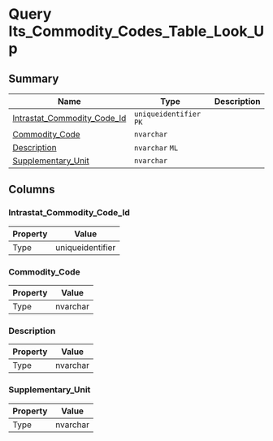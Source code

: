 # Query Its_Commodity_Codes_Table_Look_Up


## Summary

| Name | Type | Description |
| - | - | --- |
|[Intrastat_Commodity_Code_Id](#intrastat_commodity_code_id)|`uniqueidentifier` `PK`||
|[Commodity_Code](#commodity_code)|`nvarchar` ||
|[Description](#description)|`nvarchar` `ML`||
|[Supplementary_Unit](#supplementary_unit)|`nvarchar` ||

## Columns

### Intrastat_Commodity_Code_Id

| Property | Value |
| - | - |
|Type|uniqueidentifier|

### Commodity_Code

| Property | Value |
| - | - |
|Type|nvarchar|

### Description

| Property | Value |
| - | - |
|Type|nvarchar|

### Supplementary_Unit

| Property | Value |
| - | - |
|Type|nvarchar|


